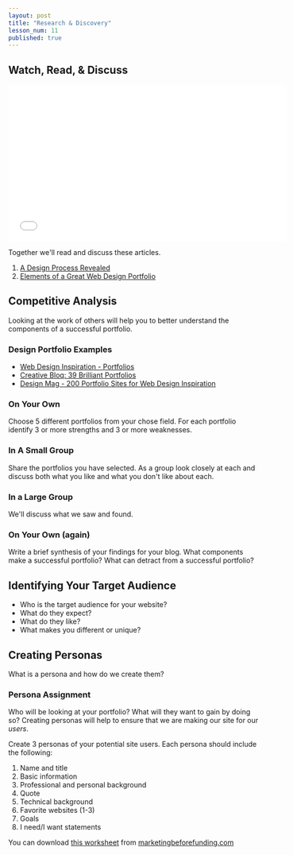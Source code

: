 ```yaml
---
layout: post
title: "Research & Discovery"
lesson_num: 11
published: true
---
```


## Watch, Read,  & Discuss

<iframe width="560" height="315" src="//www.youtube.com/embed/B6uPHUPoUGA" frameborder="0" allowfullscreen></iframe>

Together we'll read and discuss these articles.

1. [A Design Process Revealed](http://stopdesign.com/archive/2003/06/02/design-process.html)
2. [Elements of a Great Web Design Portfolio](http://webdesign.tutsplus.com/articles/elements-of-a-great-web-design-portfolio--webdesign-5054)

## Competitive Analysis

Looking at the work of others will help you to better understand the components of a successful portfolio.

### Design Portfolio Examples

  - [Web Design Inspiration - Portfolios](http://www.webdesign-inspiration.com/web-designs/type/portfolio)
  - [Creative Bloq: 39 Brilliant Portfolios](http://www.creativebloq.com/portfolios/examples-712368)
  - [Design Mag - 200 Portfolio Sites for Web Design Inspiration](http://designm.ag/designer-showcase/200-portfolio-sites-webdesign-inspiration/)

### On Your Own

Choose 5 different portfolios from your chose field. For each portfolio identify 3 or more strengths and 3 or more weaknesses.

### In A Small Group

Share the portfolios you have selected. As a group look closely at each and discuss both what you like and what you don't like about each.

### In a Large Group

We'll discuss what we saw and found.

### On Your Own (again)

Write a brief synthesis of your findings for your blog. What components make a successful portfolio? What can detract from a successful portfolio?

## Identifying Your Target Audience

- Who is the target audience for your website?
- What do they expect?
- What do they like?
- What makes you different or unique?

## Creating Personas

What is a persona and how do we create them?

### Persona Assignment

Who will be looking at your portfolio? What will they want to gain by doing so? Creating personas will help to ensure that we are making our site for our *users*.

Create 3 personas of your potential site users. Each persona should include the following:

1. Name and title
2. Basic information
3. Professional and personal background
4. Quote
5. Technical background
6. Favorite websites (1-3)
7. Goals
8. I need/I want statements

You can download [this worksheet](http://marketingbeforefunding.com/wp-content/uploads/2013/02/Marketing-Before-Funding-Customer-Persona-Template.pdf) from [marketingbeforefunding.com](http://marketingbeforefunding.com/)